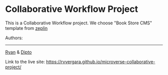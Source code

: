 # Collaborative Workflow Project

This is a Collaborative Workflow project.
We choose "Book Store CMS" template from [zeplin](https://zpl.io/29Z8Akl)

Authors:

---

[Ryan](https://github.com/rvvergara) & [Dipto](https://github.com/dipto0321)

Link to the live site: https://rvvergara.github.io/microverse-collaborative-project/
